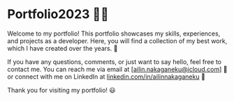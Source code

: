 # Portfolio2023 👨‍💻

Welcome to my portfolio! This portfolio showcases my skills, experiences, and projects as a developer. Here, you will find a collection of my best work, which I have created over the years. 💪

If you have any questions, comments, or just want to say hello, feel free to contact me. You can reach me via email at [ailin.nakaganeku@icloud.com] 📧 or connect with me on LinkedIn at [linkedin.com/in/ailinnakaganeku](https://www.linkedin.com/in/ailinnakaganeku) 👋

Thank you for visiting my portfolio! 😃
